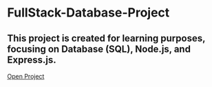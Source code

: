 # FullStack-Database-Project
## This project is created for learning purposes, focusing on Database (SQL), Node.js, and Express.js.

<a href="https://fullstack-database-project.onrender.com" target="_blank">Open Project</a>

